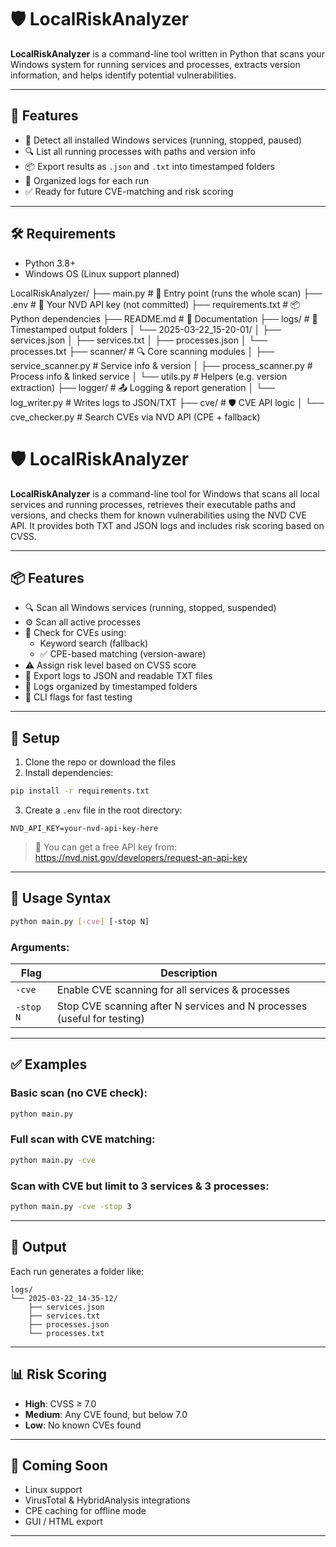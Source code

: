 # 🛡️ LocalRiskAnalyzer

**LocalRiskAnalyzer** is a command-line tool written in Python that scans your Windows system for running services and processes, extracts version information, and helps identify potential vulnerabilities.

---

## 🚀 Features

- 🧠 Detect all installed Windows services (running, stopped, paused)
- 🔍 List all running processes with paths and version info
- 📦 Export results as `.json` and `.txt` into timestamped folders
- 📂 Organized logs for each run
- ✅ Ready for future CVE-matching and risk scoring

---

## 🛠️ Requirements

- Python 3.8+
- Windows OS (Linux support planned)


LocalRiskAnalyzer/
├── main.py                     # 🔁 Entry point (runs the whole scan)
├── .env                        # 🔐 Your NVD API key (not committed)
├── requirements.txt            # 📦 Python dependencies
├── README.md                   # 📖 Documentation
├── logs/                       # 📝 Timestamped output folders
│   └── 2025-03-22_15-20-01/
│       ├── services.json
│       ├── services.txt
│       ├── processes.json
│       └── processes.txt
├── scanner/                    # 🔍 Core scanning modules
│   ├── service_scanner.py      # Service info & version
│   ├── process_scanner.py      # Process info & linked service
│   └── utils.py                # Helpers (e.g. version extraction)
├── logger/                     # 📤 Logging & report generation
│   └── log_writer.py           # Writes logs to JSON/TXT
├── cve/                        # 🛡️ CVE API logic
│   └── cve_checker.py          # Search CVEs via NVD API (CPE + fallback)


# 🛡️ LocalRiskAnalyzer

**LocalRiskAnalyzer** is a command-line tool for Windows that scans all local services and running processes, retrieves their executable paths and versions, and checks them for known vulnerabilities using the NVD CVE API. It provides both TXT and JSON logs and includes risk scoring based on CVSS.

---

## 📦 Features

- 🔍 Scan all Windows services (running, stopped, suspended)
- ⚙️ Scan all active processes
- 🔐 Check for CVEs using:
  - Keyword search (fallback)
  - ✅ CPE-based matching (version-aware)
- ⚠️ Assign risk level based on CVSS score
- 📝 Export logs to JSON and readable TXT files
- 📂 Logs organized by timestamped folders
- 🧪 CLI flags for fast testing

---

## 🚀 Setup

1. Clone the repo or download the files
2. Install dependencies:

```bash
pip install -r requirements.txt
```

3. Create a `.env` file in the root directory:

```
NVD_API_KEY=your-nvd-api-key-here
```

> 🔑 You can get a free API key from: https://nvd.nist.gov/developers/request-an-api-key

---

## 🧠 Usage Syntax

```bash
python main.py [-cve] [-stop N]
```

### Arguments:

| Flag        | Description                                                                 |
|-------------|-----------------------------------------------------------------------------|
| `-cve`      | Enable CVE scanning for all services & processes                            |
| `-stop N`   | Stop CVE scanning after N services and N processes (useful for testing)     |

---

## ✅ Examples

### Basic scan (no CVE check):
```bash
python main.py
```

### Full scan with CVE matching:
```bash
python main.py -cve
```

### Scan with CVE but limit to 3 services & 3 processes:
```bash
python main.py -cve -stop 3
```

---

## 📁 Output

Each run generates a folder like:

```
logs/
└── 2025-03-22_14-35-12/
    ├── services.json
    ├── services.txt
    ├── processes.json
    └── processes.txt
```

---

## 📊 Risk Scoring

- **High**: CVSS ≥ 7.0
- **Medium**: Any CVE found, but below 7.0
- **Low**: No known CVEs found

---

## 🧩 Coming Soon

- Linux support
- VirusTotal & HybridAnalysis integrations
- CPE caching for offline mode
- GUI / HTML export

---
